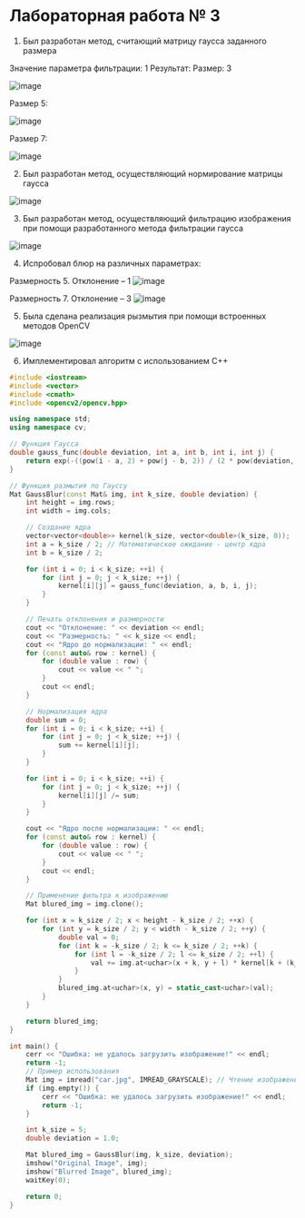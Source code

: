 # Лабораторная работа № 3
1. Был разработан метод, считающий матрицу гаусса заданного размера

Значение параметра фильтрации: 1
Результат:
Размер: 3

![image](images/1-1.png)

Размер 5:

![image](images/1-2.png)

Размер 7:

![image](images/1-3.png)

2. Был разработан метод, осуществляющий нормирование матрицы гаусса

![image](images/2.png)

3. Был разработан метод, осуществляющий фильтрацию изображения при помощи разработанного метода фильтрации гаусса

![image](images/3.png)

4. Испробовал блюр на различных параметрах:

Размерность 5. Отклонение – 1
![image](images/4-1.png)

Размерность 7. Отклонение – 3
![image](images/4-2.png)

5. Была сделана реализация рызмытия при помощи встроенных методов OpenCV

![image](images/5.png)

6. Имплементировал алгоритм с использованием C++

```cpp
#include <iostream>
#include <vector>
#include <cmath>
#include <opencv2/opencv.hpp>

using namespace std;
using namespace cv;

// Функция Гаусса
double gauss_func(double deviation, int a, int b, int i, int j) {
    return exp(-((pow(i - a, 2) + pow(j - b, 2)) / (2 * pow(deviation, 2)))) / (2 * 3.14 * pow(deviation, 2));
}

// Функция размытия по Гауссу
Mat GaussBlur(const Mat& img, int k_size, double deviation) {
    int height = img.rows;
    int width = img.cols;

    // Создание ядра
    vector<vector<double>> kernel(k_size, vector<double>(k_size, 0));
    int a = k_size / 2; // Математическое ожидание - центр ядра
    int b = k_size / 2;

    for (int i = 0; i < k_size; ++i) {
        for (int j = 0; j < k_size; ++j) {
            kernel[i][j] = gauss_func(deviation, a, b, i, j);
        }
    }

    // Печать отклонения и размерности
    cout << "Отклонение: " << deviation << endl;
    cout << "Размерность: " << k_size << endl;
    cout << "Ядро до нормализации: " << endl;
    for (const auto& row : kernel) {
        for (double value : row) {
            cout << value << " ";
        }
        cout << endl;
    }

    // Нормализация ядра
    double sum = 0;
    for (int i = 0; i < k_size; ++i) {
        for (int j = 0; j < k_size; ++j) {
            sum += kernel[i][j];
        }
    }

    for (int i = 0; i < k_size; ++i) {
        for (int j = 0; j < k_size; ++j) {
            kernel[i][j] /= sum;
        }
    }

    cout << "Ядро после нормализации: " << endl;
    for (const auto& row : kernel) {
        for (double value : row) {
            cout << value << " ";
        }
        cout << endl;
    }

    // Применение фильтра к изображению
    Mat blured_img = img.clone();

    for (int x = k_size / 2; x < height - k_size / 2; ++x) {
        for (int y = k_size / 2; y < width - k_size / 2; ++y) {
            double val = 0;
            for (int k = -k_size / 2; k <= k_size / 2; ++k) {
                for (int l = -k_size / 2; l <= k_size / 2; ++l) {
                    val += img.at<uchar>(x + k, y + l) * kernel[k + (k_size / 2)][l + (k_size / 2)];
                }
            }
            blured_img.at<uchar>(x, y) = static_cast<uchar>(val);
        }
    }

    return blured_img;
}

int main() {
    cerr << "Ошибка: не удалось загрузить изображение!" << endl;
    return -1;
    // Пример использования
    Mat img = imread("car.jpg", IMREAD_GRAYSCALE); // Чтение изображения в градациях серого
    if (img.empty()) {
        cerr << "Ошибка: не удалось загрузить изображение!" << endl;
        return -1;
    }

    int k_size = 5;
    double deviation = 1.0;

    Mat blured_img = GaussBlur(img, k_size, deviation);
    imshow("Original Image", img);
    imshow("Blurred Image", blured_img);
    waitKey(0);

    return 0;
}
```
